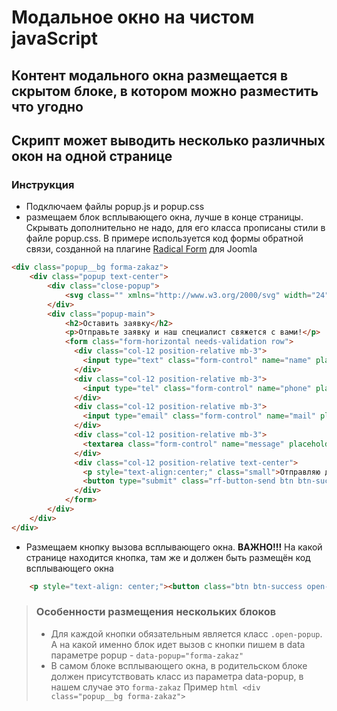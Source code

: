 # Модальное окно на чистом javaScript
## Контент модального окна размещается в скрытом блоке, в котором можно разместить что угодно
## Скрипт может выводить несколько различных окон на одной странице

### Инструкция

- Подключаем файлы popup.js и popup.css
- размещаем блок всплывающего окна, лучше в конце страницы. Скрывать дополнительно не надо, для его класса прописаны стили в файле popup.css. В примере используется код формы обратной связи, созданной на плагине [Radical Form](https://github.com/Delo-Design/radicalform) для Joomla
```html
<div class="popup__bg forma-zakaz">
    <div class="popup text-center">
        <div class="close-popup">
            <svg class="" xmlns="http://www.w3.org/2000/svg" width="24" height="24" viewBox="0 0 24 24"><path d="M13 12l5-5-1-1-5 5-5-5-1 1 5 5-5 5 1 1 5-5 5 5 1-1z"></path></svg>
        </div>
        <div class="popup-main">
            <h2>Оставить заявку</h2>
            <p>Отправьте заявку и наш специалист свяжется с вами!</p>
            <form class="form-horizontal needs-validation row">
              <div class="col-12 position-relative mb-3">
                <input type="text" class="form-control" name="name" placeholder="ФИО" required>
              </div>
              <div class="col-12 position-relative mb-3">
                <input type="tel" class="form-control" name="phone" placeholder="Телефон" required pattern="^(\+7|7|8)?[\s\-]?\(?[489][0-9]{2}\)?[\s\-]?[0-9]{3}[\s\-]?[0-9]{2}[\s\-]?[0-9]{2}$">
              </div>
              <div class="col-12 position-relative mb-3">
                <input type="email" class="form-control" name="mail" placeholder="E-mail">
              </div>
              <div class="col-12 position-relative mb-3">
                <textarea class="form-control" name="message" placeholder="Комментарий к заявке" ></textarea>
              </div>
              <div class="col-12 position-relative text-center">
                <p style="text-align:center;" class="small">Отправляю данную форму,<br>я соглашаюсь с <a href="/agreement" target="_blank">политикой обработки персональных данных</a> сайта</p>
                <button type="submit" class="rf-button-send btn btn-success">Отправить</button>
              </div>
            </form>
        </div>
    </div>
</div>
```
- Размещаем кнопку вызова всплывающего окна. <strong>ВАЖНО!!!</strong> На какой странице находится кнопка, там же и должен быть размещён код всплывающего окна
```html
    <p style="text-align: center;"><button class="btn btn-success open-popup" data-popup="forma-zakaz">Оставить заявку</button></p>
```

> ### Особенности размещения нескольких блоков
> - Для каждой кнопки обязательным является класс `.open-popup`. А на какой именно блок идет вызов с кнопки пишем в data параметре popup - `data-popup="forma-zakaz"`
> - В самом блоке всплывающего окна, в родительском блоке должен присутствовать класс из параметра data-popup, в нашем случае это `forma-zakaz`
    Пример
    ```html
    <div class="popup__bg forma-zakaz">
    ```
